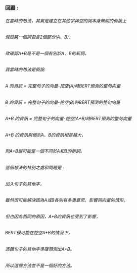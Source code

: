 ### 回顧 : 
###### 在當時的想法，其實是建立在其他字與空的詞本身無關的假設上
###### 假設某一個詞包含2個部分(A、B)，
###### 欲確認A+B是不是一個有別於A、B的新詞，
###### 我當時的想法是假設:
###### A 的資訊 = 完整句子的向量-挖空(A)時BERT預測的整句向量
###### B 的資訊 = 完整句子的向量-挖空(B)時BERT預測的整句向量
###### A+B 的資訊 = 完整句子的向量-挖空(A+B)時BERT預測的整句向量
###### A+B 的資訊與個別A、B的資訊相差越大，
###### 則A+B越可能是一個不同於A和B的新詞。

###### 這個想法的特別之處和問題是 :
###### 加入句子的其他字，
###### 雖然很可能解決因為A或B各別有多重意思，影響詞向量的情形，
###### 但也因為相同的原因，A+B的資訊也受到了影響，
###### BERT很可能在挖空A+B的情況下，
###### 憑藉句子的其他字準確預測出A+B。
###### 所以這個方法並不是一個好的方法。
